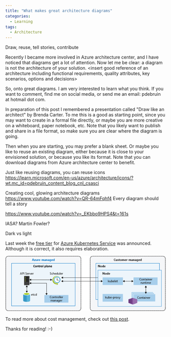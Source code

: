 ```yaml
---
title: "What makes great architecture diagrams"
categories:
  - Learning
tags:
  - Architecture
---
```


Draw, reuse, tell stories, contribute

Recently I became more involved in Azure architecture center, and I have noticed that diagrams get a lot of attention. Now let me be clear: a diagram is not the architecture of your solution. <insert good reference of an architecture including functional requirements, quality attributes, key scenarios, options and decisions> 

So, onto great diagrams. I am very interested to learn what you think. If you want to comment, find me on social media, or send me an email: pdebruin at hotmail dot com.

In preparation of this post I remembered a presentation called "Draw like an architect" by Brenda Carter. To me this is a good as starting point, since you may want to create in a formal file directly, or maybe you are more creative on a whiteboard, paper notebook, etc. Note that you likely want to publish and share in a file format, so make sure you are clear where the diagram is going. 

Then when you are starting, you may prefer a blank sheet. Or maybe you like to reuse an existing diagram, either because it is close to your envisioned solution, or because you like its format. Note that you can download diagrams from Azure architecture center to benefit. 

Just like reusing diagrams, you can reuse icons 
https://learn.microsoft.com/en-us/azure/architecture/icons/?wt.mc_id=pdebruin_content_blog_cnl_csasci

Creating cool, glowing architecture diagrams
https://www.youtube.com/watch?v=QR-64mFqhf4
Every diagram should tell a story

https://www.youtube.com/watch?v=_EKbbo9HPS4&t=161s

IASA?
Martin Fowler?

Dark vs light

Last week the [free tier](https://techcommunity.microsoft.com/t5/apps-on-azure-blog/azure-kubernetes-service-free-tier-and-standard-tier/ba-p/3731432?wt.mc_id=pdebruin_content_blog_cnl_csasci) for [Azure Kubernetes Service](https://learn.microsoft.com/azure/aks/intro-kubernetes?wt.mc_id=pdebruin_content_blog_cnl_csasci) was announced. Although it is correct, it also requires elaboration.

![img](../assets/images/2023-02-03-azure-kubernetes-service-free-tier.png)

To read more about cost management, check out [this post](https://blog.pdebruin.org/cost-management/).

Thanks for reading! :-)
